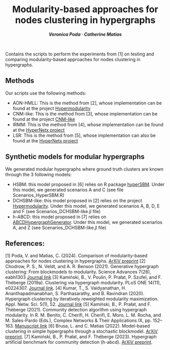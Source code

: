 <h1 align="center">Modularity-based approaches for nodes clustering in hypergraphs</h1>
<p align="center"> <span style="font-size: 14px;"><em><strong>Veronica Poda &middot; Catherine Matias</strong></em></span> </p>
<br>


Contains the scripts to perform the experiments from [1] on testing and comparing modularity-based approaches for nodes clustering in hypergraphs.


## Methods
Our scripts use the following methods: 
 * AON-HMLL: This is the method from [2], whose implementation can be found at the project [Hypermodularity](https://github.com/nveldt/HyperModularity.jl)
 * CNM-like: This is the method from [3], whose implementation can be found at the project [CNM-like](https://gist.github.com/pszufe)
 * IRMM: This is the method from [4], whose implementation can be found at the [HyperNetx project](https://pnnl.github.io/HyperNetX/index.html)
 * LSR: This is the method from [5], whose implementation can also be found at the [HyperNetx project](https://pnnl.github.io/HyperNetX/index.html)

## Synthetic models for modular hypergraphs
We generated modular hypergraphs where ground truth clusters are known through the 3 following models:
  * HSBM: this model proposed in [6] relies on R package [hyperSBM](https://github.com/LB1304/HyperSBM). Under this model, we generated scenarios A and C (see file Scenarios_HyperSBM.R)  
  * DCHSBM-like: this model proposed in [2] relies on the project [Hypermodularity](https://github.com/nveldt/HyperModularity.jl). Under this model, we generated scenarios A, B, D, E and F (see Scenarios_DCHSBM-like.jl file) 
  * h-ABCD: this model proposed in [7] relies on [ABCDHypergraphGenerator](https://github.com/bkamins/ABCDHypergraphGenerator.jl). Under this model, we generated scenarios A, and Z (see Scenarios_DCHSBM-like.jl file)  



## References: 

  [1] Poda, V. and Matias, C. (2024). Comparison of modularity-based approaches for nodes clustering in hypergraphs. [ArXiV preprint](https://arxiv.org/abs/XXXXXX)
  [2] Chodrow, P. S., N. Veldt, and A. R. Benson (2021). Generative hypergraph clustering: From blockmodels to modularity. Science Advances 7(28), eabh1303 [Journal link](https://www.science.org/doi/10.1126/sciadv.abh1303)
  [3] Kamiński, B., V. Poulin, P. Prałat, P. Szufel, and F. Théberge (2019a). Clustering via hypergraph modularity. PLoS ONE 14(11), e0224307. [Journal link](https://journals.plos.org/plosone/article?id=10.1371/journal.pone.0224307).
  [4] Kumar, T., S. Vaidyanathan, H. Ananthapadmanabhan, S. Parthasarathy, and B. Ravindran (2020). Hypergraph clustering by iteratively reweighted modularity maximization. Appl. Netw. Sci. 5(1), 52. [Journal link](https://appliednetsci.springeropen.com/articles/10.1007/s41109-020-00300-3)
  [5] Kamiński, B., P. Prałat, and F. Théberge (2021). Community detection algorithm using hypergraph modularity. In R. M. Benito, C. Cherifi, H. Cherifi, E. Moro, L. M. Rocha, and M. Sales-Pardo (Eds.), Complex Networks & Their Applications IX, pp. 152–163. [Manuscript link](https://link.springer.com/chapter/10.1007/978-3-030-65347-7_13)
  [6] Brusa, L. and C. Matias (2022). Model-based clustering in simple hypergraphs through a stochastic blockmodel. [ArXiV preprint](https://arxiv.org/abs/2210.05983).
  [7] Kamiński, B., P. Prałat, and F. Théberge (2023). Hypergraph artificial benchmark for community detection (h-abcd). [ArXiV preprint](https://arxiv.org/abs/2210.15009).
  


  
  
